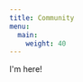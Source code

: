 ```yaml
---
title: Community
menu:
  main:
    weight: 40
---
```


<!--add blocks of content here to add more sections to the community page -->
I'm here!